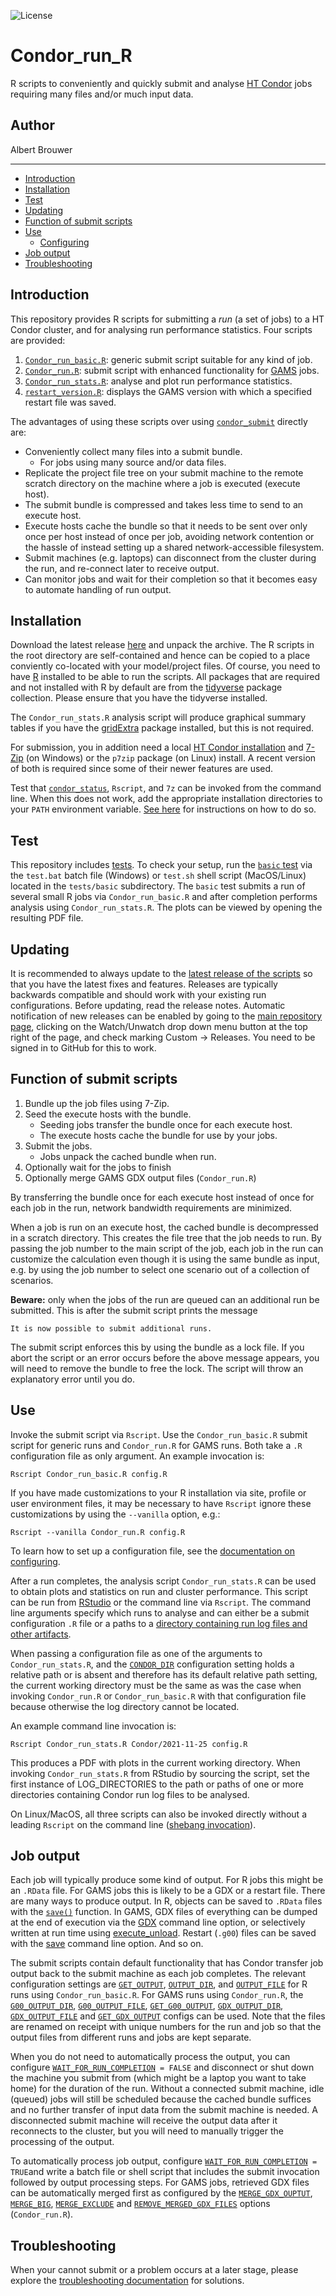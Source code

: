![License](https://img.shields.io/github/license/iiasa/Condor_run_R)

# Condor_run_R
R scripts to conveniently and quickly submit and analyse [HT Condor](https://research.cs.wisc.edu/htcondor/htcondor/overview/) jobs requiring many files and/or much input data.

## Author
Albert Brouwer

___

- [Introduction](#introduction)
- [Installation](#installation)
- [Test](#test)
- [Updating](#updating)
- [Function of submit scripts](#function-of-submit-scripts)
- [Use](#use)
  + [Configuring](configuring.md)
- [Job output](#job-output)
- [Troubleshooting](troubleshooting.md)

## Introduction
This repository provides R scripts for submitting a *run* (a set of jobs) to a HT Condor  cluster, and for analysing run performance statistics. Four scripts are provided:
1. [`Condor_run_basic.R`](https://github.com/iiasa/Condor_run_R/blob/master/Condor_run_basic.R): generic submit script suitable for any kind of job.
2. [`Condor_run.R`](https://github.com/iiasa/Condor_run_R/blob/master/Condor_run.R): submit script with enhanced functionality for [GAMS](https://www.gams.com/) jobs.
3. [`Condor_run_stats.R`](https://github.com/iiasa/Condor_run_R/blob/master/Condor_run_stats.R): analyse and plot run performance statistics.
4. [`restart_version.R`](https://github.com/iiasa/Condor_run_R/blob/master/restart_version.R): displays the GAMS version with which a specified restart file was saved.

The advantages of using these scripts over using [`condor_submit`](https://htcondor.readthedocs.io/en/latest/man-pages/condor_submit.html) directly are:
- Conveniently collect many files into a submit bundle.
  * For jobs using many source and/or data files.
- Replicate the project file tree on your submit machine to the remote scratch directory on the machine where a job is executed (execute host).
- The submit bundle is compressed and takes less time to send to an execute host.
- Execute hosts cache the bundle so that it needs to be sent over only once per host instead of once per job, avoiding network contention or the hassle of instead setting up a shared network-accessible filesystem.
- Submit machines (e.g. laptops) can disconnect from the cluster during the run, and re-connect later to receive output.
- Can monitor jobs and wait for their completion so that it becomes easy to automate handling of run output.

## Installation
Download the latest release [here](https://github.com/iiasa/Condor_run_R/releases) and unpack the archive. The R scripts in the root directory are self-contained and hence can be copied to a place conviently co-located with your model/project files. Of course, you need to have [R](https://www.r-project.org/) installed to be able to run the scripts. All packages that are required and not installed with R by default are from the [tidyverse](https://www.tidyverse.org/) package collection. Please ensure that you have the tidyverse installed.

The `Condor_run_stats.R` analysis script will produce graphical summary tables if you have the [gridExtra](https://github.com/baptiste/gridextra/) package installed, but this is not required.

For submission, you in addition need a local [HT Condor installation](https://research.cs.wisc.edu/htcondor/downloads/) and [7-Zip](https://www.7-zip.org/) (on Windows) or the `p7zip` package (on Linux) install. A recent version of both is required since some of their newer features are used.

Test that [`condor_status`](https://htcondor.readthedocs.io/en/latest/man-pages/condor_status.html), `Rscript`, and `7z` can be invoked from the command line. When this does not work, add the appropriate installation directories to your `PATH` environment variable. [See here](https://iiasa.github.io/GLOBIOM/R.html#setting-environment-variables) for instructions on how to do so.

## Test
This repository includes [tests](tests/tests.md). To check your setup, run the [`basic` test](tests/basic/purpose.md) via the `test.bat` batch file (Windows) or `test.sh` shell script (MacOS/Linux) located in the `tests/basic` subdirectory. The `basic` test submits a run of several small R jobs via `Condor_run_basic.R` and after completion performs analysis using `Condor_run_stats.R`. The plots can be viewed by opening the resulting PDF file.

## Updating
It is recommended to always update to the [latest release of the scripts](https://github.com/iiasa/Condor_run_R/releases) so that you have the latest fixes and features. Releases are typically backwards compatible and should work with your existing run configurations. Before updating, read the release notes. Automatic notification of new releases can be enabled by going to the [main repository page](https://github.com/iiasa/Condor_run_R), clicking on the Watch/Unwatch drop down menu button at the top right of the page, and check marking Custom → Releases. You need to be signed in to GitHub for this to work.

## Function of submit scripts
1. Bundle up the job files using 7-Zip.
2. Seed the execute hosts with the bundle.
   - Seeding jobs transfer the bundle once for each execute host.
   - The execute hosts cache the bundle for use by your jobs.
3. Submit the jobs.
   - Jobs unpack the cached bundle when run.
5. Optionally wait for the jobs to finish
6. Optionally merge GAMS GDX output files (`Condor_run.R`)

By transferring the bundle once for each execute host instead of once for each job in the run, network bandwidth requirements are minimized.

When a job is run on an execute host, the cached bundle is decompressed in a scratch directory. This creates the file tree that the job needs to run. By passing the job number to the main script of the job, each job in the run can customize the calculation even though it is using the same bundle as input, e.g. by using the job number to select one scenario out of a collection of scenarios.

**Beware:** only when the jobs of the run are queued can an additional run be submitted. This is after the submit script prints the message

`It is now possible to submit additional runs.`

The submit script enforces this by using the bundle as a lock file. If you abort the script or an error occurs before the above message appears, you will need to remove the bundle to free the lock. The script will throw an explanatory error until you do.

## Use
Invoke the submit script via `Rscript`. Use the `Condor_run_basic.R` submit script for generic runs and `Condor_run.R` for GAMS runs. Both take a `.R` configuration file as only argument. An example invocation is:

`Rscript Condor_run_basic.R config.R`

If you have made customizations to your R installation via site, profile or user environment files, it may be necessary to have `Rscript` ignore these customizations by using the `--vanilla` option, e.g.:

`Rscript --vanilla Condor_run.R config.R`

To learn how to set up a configuration file, see the [documentation on configuring](configuring.md).

After a run completes, the analysis script `Condor_run_stats.R` can be used to obtain plots and statistics on run and cluster performance. This script can be run from [RStudio](https://rstudio.com/) or the command line via `Rscript`. The command line arguments specify which runs to analyse and can either be a submit configuration `.R` file or a paths to a [directory containing run log files and other artifacts](configuring.md#condor_dir).

When passing a configuration file as one of the arguments to `Condor_run_stats.R`, and the [`CONDOR_DIR`](configuring.md#condor_dir) configuration setting holds a relative path or is absent and therefore has its default relative path setting, the current working directory must be the same as was the case when invoking `Condor_run.R` or `Condor_run_basic.R` with that configuration file because otherwise the log directory cannot be located.

An example command line invocation is:

`Rscript Condor_run_stats.R Condor/2021-11-25 config.R`

This produces a PDF with plots in the current working directory. When invoking `Condor_run_stats.R` from RStudio by sourcing the script, set the first instance of LOG_DIRECTORIES to the path or paths of one or more directories containing Condor run log files to be analysed.

On Linux/MacOS, all three scripts can also be invoked directly without a leading `Rscript` on the command line ([shebang invocation](https://en.wikipedia.org/wiki/Shebang_(Unix))).

## Job output
Each job will typically produce some kind of output. For R jobs this might be an `.RData` file. For GAMS jobs this is likely to be a GDX or a restart file. There are many ways to produce output. In R, objects can be saved to `.RData` files with the [`save()`](https://www.rdocumentation.org/packages/base/versions/3.6.2/topics/save) function. In GAMS, GDX files of everything can be dumped at the end of execution via the [GDX](https://www.gams.com/latest/docs/UG_GamsCall.html#GAMSAOgdx) command line option, or selectively written at run time using [execute_unload](https://www.gams.com/latest/docs/UG_GDX.html#UG_GDX_WRITE_EXECUTION). Restart (`.g00`) files can be saved with the [save](https://www.gams.com/latest/docs/UG_GamsCall.html#GAMSAOsave) command line option. And so on.

The submit scripts contain default functionality that has Condor transfer job output back to the submit machine as each job completes. The relevant configuration settings are [`GET_OUTPUT`](configuring.md#get_output), [`OUTPUT_DIR`](configuring.md#output_dir), and [`OUTPUT_FILE`](configuring.md#output_file) for R runs using `Condor_run_basic.R`. For GAMS runs using `Condor_run.R`, the [`G00_OUTPUT_DIR`](configuring.md#g00_output_dir), [`G00_OUTPUT_FILE`](configuring.md#g00_output_file), [`GET_G00_OUTPUT`](configuring.md#get_g00_output), [`GDX_OUTPUT_DIR`](configuring.md#gdx_output_dir), [`GDX_OUTPUT_FILE`](configuring.md#gdx_output_file) and [`GET_GDX_OUTPUT`](configuring.md#get_gdx_output) configs can be used. Note that the files are renamed on receipt with unique numbers for the run and job so that the output files from different runs and jobs are kept separate.

When you do not need to automatically process the output, you can configure [`WAIT_FOR_RUN_COMPLETION`](configuring.md#wait_for_run_completion)` = FALSE` and disconnect or shut down the machine you submit from (which might be a laptop you want to take home) for the duration of the run. Without a connected submit machine, idle (queued) jobs will still be scheduled because the cached bundle suffices and no further transfer of input data from the submit machine is needed. A disconnected submit machine will receive the output data after it reconnects to the cluster, but you will need to manually trigger the processing of the output.

To automatically process job output, configure [`WAIT_FOR_RUN_COMPLETION`](configuring.md#wait_for_run_completion)` = TRUE`and write a batch file or shell script that includes the submit invocation followed by output processing steps. For GAMS jobs, retrieved GDX files can be automatically merged first as configured by the [`MERGE_GDX_OUPTUT`](configuring.md#merge_gdx_ouptut), [`MERGE_BIG`](configuring.md#merge_big), [`MERGE_EXCLUDE`](configuring.md#merge_exclude) and [`REMOVE_MERGED_GDX_FILES`](configuring.md#remove_merged_gdx_files) options (`Condor_run.R`).

## Troubleshooting
When your cannot submit or a problem occurs at a later stage, please explore the [troubleshooting documentation](troubleshooting.md) for solutions.
